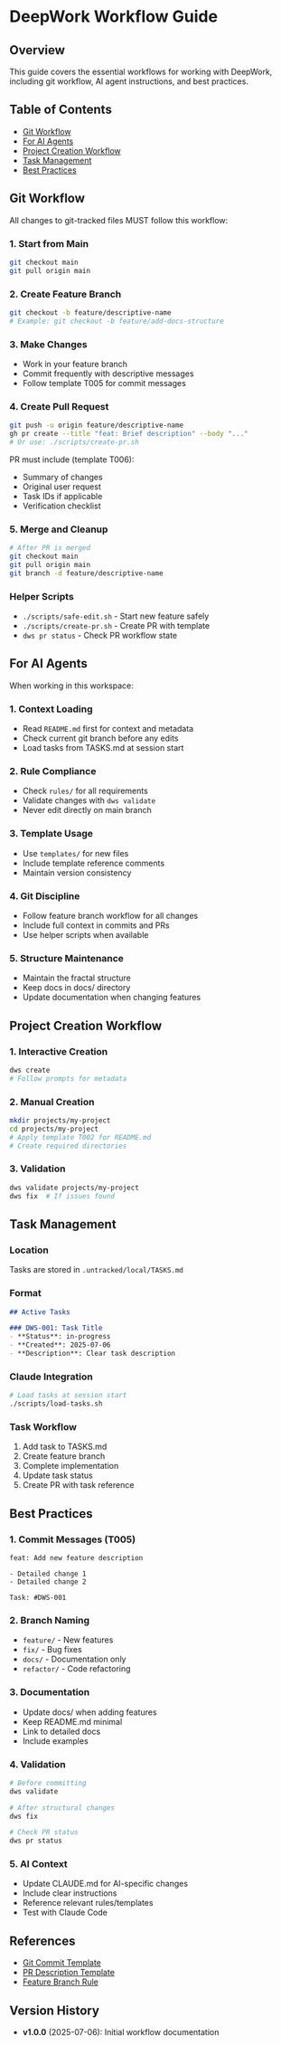 # DeepWork Workflow Guide

<!-- This file follows template @templates/T008 -->

## Overview

This guide covers the essential workflows for working with DeepWork, including git workflow, AI agent instructions, and best practices.

## Table of Contents

- [Git Workflow](#git-workflow)
- [For AI Agents](#for-ai-agents)
- [Project Creation Workflow](#project-creation-workflow)
- [Task Management](#task-management)
- [Best Practices](#best-practices)

## Git Workflow

All changes to git-tracked files MUST follow this workflow:

### 1. Start from Main
```bash
git checkout main
git pull origin main
```

### 2. Create Feature Branch
```bash
git checkout -b feature/descriptive-name
# Example: git checkout -b feature/add-docs-structure
```

### 3. Make Changes
- Work in your feature branch
- Commit frequently with descriptive messages
- Follow template T005 for commit messages

### 4. Create Pull Request
```bash
git push -u origin feature/descriptive-name
gh pr create --title "feat: Brief description" --body "..."
# Or use: ./scripts/create-pr.sh
```

PR must include (template T006):
- Summary of changes
- Original user request
- Task IDs if applicable
- Verification checklist

### 5. Merge and Cleanup
```bash
# After PR is merged
git checkout main
git pull origin main
git branch -d feature/descriptive-name
```

### Helper Scripts

- `./scripts/safe-edit.sh` - Start new feature safely
- `./scripts/create-pr.sh` - Create PR with template
- `dws pr status` - Check PR workflow state

## For AI Agents

When working in this workspace:

### 1. Context Loading
- Read `README.md` first for context and metadata
- Check current git branch before any edits
- Load tasks from TASKS.md at session start

### 2. Rule Compliance
- Check `rules/` for all requirements
- Validate changes with `dws validate`
- Never edit directly on main branch

### 3. Template Usage
- Use `templates/` for new files
- Include template reference comments
- Maintain version consistency

### 4. Git Discipline
- Follow feature branch workflow for all changes
- Include full context in commits and PRs
- Use helper scripts when available

### 5. Structure Maintenance
- Maintain the fractal structure
- Keep docs in docs/ directory
- Update documentation when changing features

## Project Creation Workflow

### 1. Interactive Creation
```bash
dws create
# Follow prompts for metadata
```

### 2. Manual Creation
```bash
mkdir projects/my-project
cd projects/my-project
# Apply template T002 for README.md
# Create required directories
```

### 3. Validation
```bash
dws validate projects/my-project
dws fix  # If issues found
```

## Task Management

### Location
Tasks are stored in `.untracked/local/TASKS.md`

### Format
```markdown
## Active Tasks

### DWS-001: Task Title
- **Status**: in-progress
- **Created**: 2025-07-06
- **Description**: Clear task description
```

### Claude Integration
```bash
# Load tasks at session start
./scripts/load-tasks.sh
```

### Task Workflow
1. Add task to TASKS.md
2. Create feature branch
3. Complete implementation
4. Update task status
5. Create PR with task reference

## Best Practices

### 1. Commit Messages (T005)
```
feat: Add new feature description

- Detailed change 1
- Detailed change 2

Task: #DWS-001
```

### 2. Branch Naming
- `feature/` - New features
- `fix/` - Bug fixes
- `docs/` - Documentation only
- `refactor/` - Code refactoring

### 3. Documentation
- Update docs/ when adding features
- Keep README.md minimal
- Link to detailed docs
- Include examples

### 4. Validation
```bash
# Before committing
dws validate

# After structural changes
dws fix

# Check PR status
dws pr status
```

### 5. AI Context
- Update CLAUDE.md for AI-specific changes
- Include clear instructions
- Reference relevant rules/templates
- Test with Claude Code

## References

- [Git Commit Template](../templates/T005-git-commit.yaml)
- [PR Description Template](../templates/T006-pr-description.yaml)
- [Feature Branch Rule](../rules/R006-feature-branch-workflow.yaml)

## Version History

- **v1.0.0** (2025-07-06): Initial workflow documentation